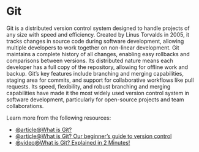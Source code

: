 # Git

Git is a distributed version control system designed to handle projects of any size with speed and efficiency. Created by Linus Torvalds in 2005, it tracks changes in source code during software development, allowing multiple developers to work together on non-linear development. Git maintains a complete history of all changes, enabling easy rollbacks and comparisons between versions. Its distributed nature means each developer has a full copy of the repository, allowing for offline work and backup. Git’s key features include branching and merging capabilities, staging area for commits, and support for collaborative workflows like pull requests. Its speed, flexibility, and robust branching and merging capabilities have made it the most widely used version control system in software development, particularly for open-source projects and team collaborations.

Learn more from the following resources:

- [@article@What is Git?](https://www.atlassian.com/git/tutorials/what-is-git)
- [@article@What is Git? Our beginner’s guide to version control](https://github.blog/developer-skills/programming-languages-and-frameworks/what-is-git-our-beginners-guide-to-version-control/)
- [@video@What is Git? Explained in 2 Minutes!](https://www.youtube.com/watch?v=2ReR1YJrNOM)